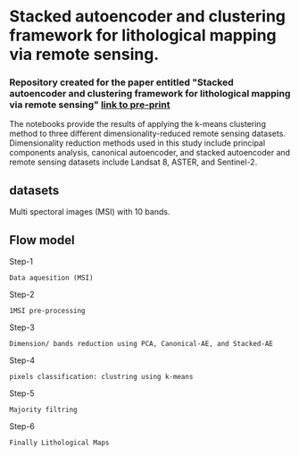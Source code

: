 # Stacked autoencoder and clustering framework for lithological mapping via remote sensing.

### Repository created for the paper entitled "Stacked autoencoder and clustering framework for lithological mapping via remote sensing" [link to pre-print](https//:)

The notebooks provide the results of applying the k-means clustering method to three different dimensionality-reduced remote sensing datasets. Dimensionality reduction methods used in this study include principal components analysis, canonical autoencoder, and stacked autoencoder and remote sensing datasets include Landsat 8, ASTER, and Sentinel-2.


## datasets

  Multi spectoral images (MSI) with 10 bands.

## Flow model

Step-1

  `Data aquesition (MSI)`
  
Step-2

 `1MSI pre-processing`

Step-3

`Dimension/ bands reduction using PCA, Canonical-AE, and Stacked-AE`

Step-4

  `pixels classification: clustring using k-means`

Step-5

`Majority filtring`

Step-6

`Finally Lithological Maps`
